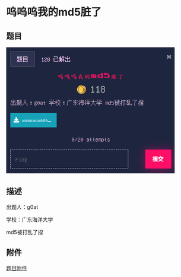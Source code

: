 # 呜呜呜我的md5脏了

## 题目

![题目](images/题目.png)

## 描述

出题人：g0at

学校：广东海洋大学

md5被打乱了捏

## 附件

[题目附件](files/wuwuwuwodemd5zangl.txt)